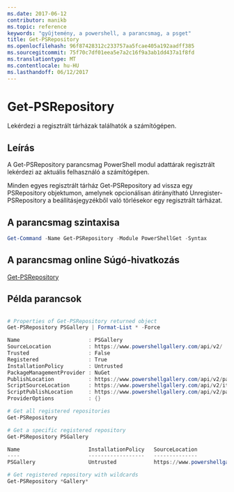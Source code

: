 ```yaml
---
ms.date: 2017-06-12
contributor: manikb
ms.topic: reference
keywords: "gyűjtemény, a powershell, a parancsmag, a psget"
title: Get-PSRepository
ms.openlocfilehash: 96f87428312c233757aa5fcae405a192aadff385
ms.sourcegitcommit: 75f70c7df01eea5e7a2c16f9a3ab1dd437a1f8fd
ms.translationtype: MT
ms.contentlocale: hu-HU
ms.lasthandoff: 06/12/2017
---
```

# <a name="get-psrepository"></a>Get-PSRepository

Lekérdezi a regisztrált tárházak találhatók a számítógépen.

## <a name="description"></a>Leírás

A Get-PSRepository parancsmag PowerShell modul adattárak regisztrált lekérdezi az aktuális felhasználó a számítógépen.

Minden egyes regisztrált tárház Get-PSRepository ad vissza egy PSRepository objektumon, amelynek opcionálisan átirányítható Unregister-PSRepository a beállításjegyzékből való törlésekor egy regisztrált tárházat.

## <a name="cmdlet-syntax"></a>A parancsmag szintaxisa
```powershell
Get-Command -Name Get-PSRepository -Module PowerShellGet -Syntax
```

## <a name="cmdlet-online-help-reference"></a>A parancsmag online Súgó-hivatkozás

[Get-PSRepository](http://go.microsoft.com/fwlink/?LinkID=517127)

## <a name="example-commands"></a>Példa parancsok

```powershell

# Properties of Get-PSRepository returned object
Get-PSRepository PSGallery | Format-List * -Force

Name                      : PSGallery
SourceLocation            : https://www.powershellgallery.com/api/v2/
Trusted                   : False
Registered                : True
InstallationPolicy        : Untrusted
PackageManagementProvider : NuGet
PublishLocation           : https://www.powershellgallery.com/api/v2/package/
ScriptSourceLocation      : https://www.powershellgallery.com/api/v2/items/psscript/
ScriptPublishLocation     : https://www.powershellgallery.com/api/v2/package/
ProviderOptions           : {}

# Get all registered repositories
Get-PSRepository

# Get a specific registered repository
Get-PSRepository PSGallery

Name                      InstallationPolicy   SourceLocation
----                      ------------------   --------------
PSGallery                 Untrusted            https://www.powershellgallery.com/api/v2/

# Get registered repository with wildcards
Get-PSRepository *Gallery*

```

